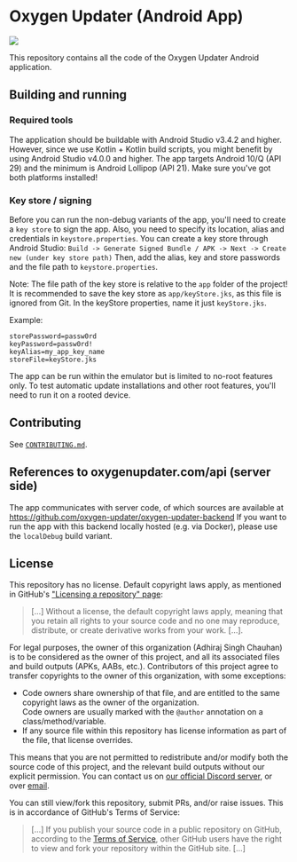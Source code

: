 # Oxygen Updater (Android App)

![][ci-badge]

This repository contains all the code of the Oxygen Updater Android application.

## Building and running
### Required tools
The application should be buildable with Android Studio v3.4.2 and higher. However, since we use Kotlin + Kotlin build scripts, you might benefit by using Android Studio v4.0.0 and higher.
The app targets Android 10/Q (API 29) and the minimum is Android Lollipop (API 21). Make sure you've got both platforms installed!

### Key store / signing
Before you can run the non-debug variants of the app, you'll need to create a `key store` to sign the app.
Also, you need to specify its location, alias and credentials in `keystore.properties`.
You can create a key store through Android Studio: `Build -> Generate Signed Bundle / APK -> Next -> Create new (under key store path)`
Then, add the alias, key and store passwords and the file path to `keystore.properties`. 

Note: The file path of the key store is relative to the `app` folder of the project!
It is recommended to save the key store as `app/keyStore.jks`, as this file is ignored from Git. 
In the keyStore properties, name it just `keyStore.jks`.

Example:

```properties
storePassword=passw0rd
keyPassword=passw0rd!
keyAlias=my_app_key_name
storeFile=keyStore.jks  
```

The app can be run within the emulator but is limited to no-root features only.
To test automatic update installations and other root features, you'll need to run it on a rooted device.

## Contributing
See [`CONTRIBUTING.md`][contributing].

## References to oxygenupdater.com/api (server side)
The app communicates with server code, of which sources are available at https://github.com/oxygen-updater/oxygen-updater-backend
If you want to run the app with this backend locally hosted (e.g. via Docker), please use the `localDebug` build variant.

## License
This repository has no license. Default copyright laws apply, as mentioned in GitHub's ["Licensing a repository" page][github-licensing-info]:
> [...] Without a license, the default copyright laws apply, meaning that you retain all rights to your source code and no one may reproduce, distribute, or create derivative works from your work. [...].

For legal purposes, the owner of this organization (Adhiraj Singh Chauhan) is to be considered as the owner of this project, and all its associated files and build outputs (APKs, AABs, etc.). Contributors of this project agree to transfer copyrights to the owner of this organization, with some exceptions:
- Code owners share ownership of that file, and are entitled to the same copyright laws as the owner of the organization.  
  Code owners are usually marked with the `@author` annotation on a class/method/variable.
- If any source file within this repository has license information as part of the file, that license overrides.

This means that you are not permitted to redistribute and/or modify both the source code of this project, and the relevant build outputs without our explicit permission.
You can contact us on [our official Discord server][discord], or over [email][support-email].

You can still view/fork this repository, submit PRs, and/or raise issues. This is in accordance of GitHub's Terms of Service:
> [...] If you publish your source code in a public repository on GitHub, according to the [Terms of Service][github-tos], other GitHub users have the right to view and fork your repository within the GitHub site. [...]

[ci-badge]: https://github.com/oxygen-updater/oxygen-updater/workflows/Android%20CI/badge.svg
[contributing]: ./CONTRIBUTING.md
[github-licensing-info]: https://help.github.com/en/github/creating-cloning-and-archiving-repositories/licensing-a-repository#choosing-the-right-license
[discord]: https://discord.gg/5TXdhKJ
[support-email]: mailto:support@oxygenupdater.com?subject=Legal%20request%20for%20Oxygen%20Updater
[github-tos]: https://help.github.com/en/articles/github-terms-of-service
